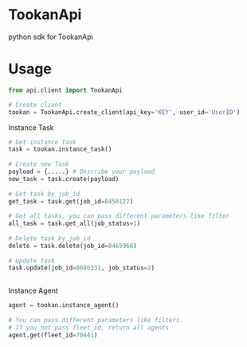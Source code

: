 TookanApi
=====
python sdk for TookanApi

Usage
=====

```python
from api.client import TookanApi

# Create client
tookan = TookanApi.create_client(api_key='KEY', user_id='UserID')
```

Instance Task
```python
# Get instance task
task = tookan.instance_task() 
 
# Create new Task
payload = {.....} # Describe your paylaod
new_task = task.create(payload)
 
# Get task by job_id
get_task = task.get(job_id=8456122)
 
# Get all tasks, you can pass different parameters like filter
all_task = task.get_all(job_status=1)
 
# Delete task by job_id
delete = task.delete(job_id=8465968)
 
# Update task
task.update(job_id=8680331, job_status=2)
 
```

Instance Agent
```python
agent = tookan.instance_agent()
 
# You can pass different parameters like filters.
# If you not pass fleet_id, return all agents
agent.get(fleet_id=70441)
```